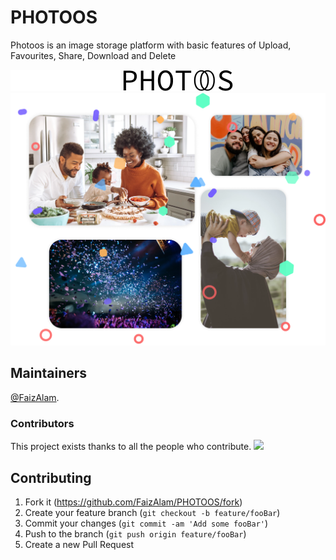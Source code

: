 # PHOTOOS
Photoos is an image storage platform with basic features of Upload, Favourites, Share, Download and Delete 


![logo](https://github.com/FaizAlam/PHOTOOS/blob/Master/public/uploads/icons/PHOTOOS_WHITE.png)
![logo](https://github.com/FaizAlam/PHOTOOS/blob/Master/public/uploads/icons/PHOTOOS.png)
![front-page](https://github.com/FaizAlam/PHOTOOS/blob/Master/public/uploads/icons/front.png)
## Maintainers

[@FaizAlam](https://github.com/FaizAlam).


### Contributors

This project exists thanks to all the people who contribute. 
<a href="https://github.com/FaizAlam/PHOTOOS/graphs/contributors"><img src="https://opencollective.com/standard-readme/contributors.svg?width=890&button=false" /></a>



## Contributing

1. Fork it (https://github.com/FaizAlam/PHOTOOS/fork)
2. Create your feature branch (`git checkout -b feature/fooBar`)
3. Commit your changes (`git commit -am 'Add some fooBar'`)
4. Push to the branch (`git push origin feature/fooBar`)
5. Create a new Pull Request


